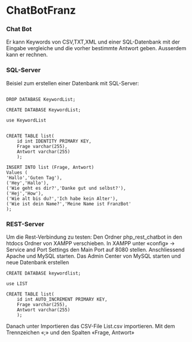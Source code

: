 # ChatBotFranz
 ### Chat Bot
 
 Er kann Keywords von CSV,TXT,XML und einer SQL-Datenbank mit der Eingabe vergleiche und die vorher bestimmte Antwort geben.
 Ausserdem kann er rechnen.
 
 ### SQL-Server
 Beisiel zum erstellen einer Datenbank mit SQL-Server:
 ```
 
 DROP DATABASE KeywordList;

 CREATE DATABASE KeywordList;

 use KeywordList


 CREATE TABLE list(
     id int IDENTITY PRIMARY KEY,
     Frage varchar(255),
     Antwort varchar(255)
     );

 INSERT INTO list (Frage, Antwort)
 Values (
 'Hallo','Guten Tag'),
 ('Hey','Hallo'),
 ('Wie geht es dir?','Danke gut und selbst?'),
 ('Hej','How'),
 ('Wie alt bis du?','Ich habe kein Alter'),
 ('Wie ist dein Name?','Meine Name ist FranzBot'
 );
 ```
### REST-Server 
Um die Rest-Verbindung zu testen:
Den Ordner php_rest_chatbot in den htdocs Ordner von XAMPP verschieben.
In XAMPP unter «config» -> Service and Port Settings den Main Port auf 8080 stellen.
Anschliessend Apache und MySQL starten.
Das Admin Center von MySQL starten und neue Datenbank erstellen


```
CREATE DATABASE keywordlist;

use LIST

CREATE TABLE list(
    id int AUTO_INCREMENT PRIMARY KEY,
    Frage varchar(255),
    Antwort varchar(255)
    );
```

Danach unter Importieren das CSV-File List.csv importieren. Mit dem Trennzeichen «;» und den Spalten «Frage, Antwort»

 
